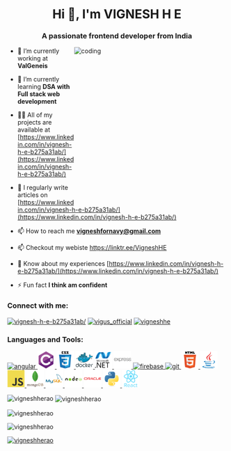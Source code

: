 <h1 align="center">Hi 👋, I'm VIGNESH H E</h1>
<h3 align="center">A passionate frontend developer from India</h3>
<img align="right" alt="coding" width=350px height=350px border-radius="30px" src="https://media.tenor.com/Aw2-4sShkCUAAAAd/coding.gif">

- 🔭 I’m currently working at **ValGeneis**

- 🌱 I’m currently learning **DSA with Full stack web development**

- 👨‍💻 All of my projects are available at [https://www.linkedin.com/in/vignesh-h-e-b275a31ab/](https://www.linkedin.com/in/vignesh-h-e-b275a31ab/)

- 📝 I regularly write articles on [https://www.linkedin.com/in/vignesh-h-e-b275a31ab/](https://www.linkedin.com/in/vignesh-h-e-b275a31ab/)

- 📫 How to reach me **vigneshfornavy@gmail.com**
- 📫 Checkout my webiste https://linktr.ee/VigneshHE

- 📄 Know about my experiences [https://www.linkedin.com/in/vignesh-h-e-b275a31ab/](https://www.linkedin.com/in/vignesh-h-e-b275a31ab/)

- ⚡ Fun fact **I think am confident**

<h3 align="left">Connect with me:</h3>
<p align="left">
<a href="https://linkedin.com/in/vignesh-h-e-b275a31ab/" target="blank"><img align="center" src="https://raw.githubusercontent.com/rahuldkjain/github-profile-readme-generator/master/src/images/icons/Social/linked-in-alt.svg" alt="vignesh-h-e-b275a31ab/" height="30" width="40" /></a>
<a href="https://instagram.com/vigus_official" target="blank"><img align="center" src="https://raw.githubusercontent.com/rahuldkjain/github-profile-readme-generator/master/src/images/icons/Social/instagram.svg" alt="vigus_official" height="30" width="40" /></a>
<a href="https://www.leetcode.com/vigneshhe" target="blank"><img align="center" src="https://raw.githubusercontent.com/rahuldkjain/github-profile-readme-generator/master/src/images/icons/Social/leet-code.svg" alt="vigneshhe" height="30" width="40" /></a>
</p>

<h3 align="left">Languages and Tools:</h3>
<p align="left"> <a href="https://angular.io" target="_blank" rel="noreferrer"> <img src="https://angular.io/assets/images/logos/angular/angular.svg" alt="angular" width="40" height="40"/> </a> <a href="https://www.w3schools.com/cs/" target="_blank" rel="noreferrer"> <img src="https://raw.githubusercontent.com/devicons/devicon/master/icons/csharp/csharp-original.svg" alt="csharp" width="40" height="40"/> </a> <a href="https://www.w3schools.com/css/" target="_blank" rel="noreferrer"> <img src="https://raw.githubusercontent.com/devicons/devicon/master/icons/css3/css3-original-wordmark.svg" alt="css3" width="40" height="40"/> </a> <a href="https://www.docker.com/" target="_blank" rel="noreferrer"> <img src="https://raw.githubusercontent.com/devicons/devicon/master/icons/docker/docker-original-wordmark.svg" alt="docker" width="40" height="40"/> </a> <a href="https://dotnet.microsoft.com/" target="_blank" rel="noreferrer"> <img src="https://raw.githubusercontent.com/devicons/devicon/master/icons/dot-net/dot-net-original-wordmark.svg" alt="dotnet" width="40" height="40"/> </a> <a href="https://expressjs.com" target="_blank" rel="noreferrer"> <img src="https://raw.githubusercontent.com/devicons/devicon/master/icons/express/express-original-wordmark.svg" alt="express" width="40" height="40"/> </a> <a href="https://firebase.google.com/" target="_blank" rel="noreferrer"> <img src="https://www.vectorlogo.zone/logos/firebase/firebase-icon.svg" alt="firebase" width="40" height="40"/> </a> <a href="https://git-scm.com/" target="_blank" rel="noreferrer"> <img src="https://www.vectorlogo.zone/logos/git-scm/git-scm-icon.svg" alt="git" width="40" height="40"/> </a> <a href="https://www.w3.org/html/" target="_blank" rel="noreferrer"> <img src="https://raw.githubusercontent.com/devicons/devicon/master/icons/html5/html5-original-wordmark.svg" alt="html5" width="40" height="40"/> </a> <a href="https://www.java.com" target="_blank" rel="noreferrer"> <img src="https://raw.githubusercontent.com/devicons/devicon/master/icons/java/java-original.svg" alt="java" width="40" height="40"/> </a> <a href="https://developer.mozilla.org/en-US/docs/Web/JavaScript" target="_blank" rel="noreferrer"> <img src="https://raw.githubusercontent.com/devicons/devicon/master/icons/javascript/javascript-original.svg" alt="javascript" width="40" height="40"/> </a> <a href="https://www.mongodb.com/" target="_blank" rel="noreferrer"> <img src="https://raw.githubusercontent.com/devicons/devicon/master/icons/mongodb/mongodb-original-wordmark.svg" alt="mongodb" width="40" height="40"/> </a> <a href="https://www.mysql.com/" target="_blank" rel="noreferrer"> <img src="https://raw.githubusercontent.com/devicons/devicon/master/icons/mysql/mysql-original-wordmark.svg" alt="mysql" width="40" height="40"/> </a> <a href="https://nodejs.org" target="_blank" rel="noreferrer"> <img src="https://raw.githubusercontent.com/devicons/devicon/master/icons/nodejs/nodejs-original-wordmark.svg" alt="nodejs" width="40" height="40"/> </a> <a href="https://www.oracle.com/" target="_blank" rel="noreferrer"> <img src="https://raw.githubusercontent.com/devicons/devicon/master/icons/oracle/oracle-original.svg" alt="oracle" width="40" height="40"/> </a> <a href="https://www.python.org" target="_blank" rel="noreferrer"> <img src="https://raw.githubusercontent.com/devicons/devicon/master/icons/python/python-original.svg" alt="python" width="40" height="40"/> </a> <a href="https://reactjs.org/" target="_blank" rel="noreferrer"> <img src="https://raw.githubusercontent.com/devicons/devicon/master/icons/react/react-original-wordmark.svg" alt="react" width="40" height="40"/> </a> </p>

<p><img align="left" src="https://github-readme-stats.vercel.app/api/top-langs?username=vigneshherao&show_icons=true&locale=en&layout=compact" alt="vigneshherao" /></p>

<p>&nbsp;<img align="center" src="https://github-readme-stats.vercel.app/api?username=vigneshherao&show_icons=true&locale=en" alt="vigneshherao" /></p>

<p><img align="center" src="https://github-readme-streak-stats.herokuapp.com/?user=vigneshherao&" alt="vigneshherao" /></p>


<p align="left"> <img src="https://komarev.com/ghpvc/?username=vigneshherao&label=Profile%20views&color=0e75b6&style=flat" alt="vigneshherao" /> </p>

<p align="left"> <a href="https://github.com/ryo-ma/github-profile-trophy"><img src="https://github-profile-trophy.vercel.app/?username=vigneshherao" alt="vigneshherao" /></a> </p>
